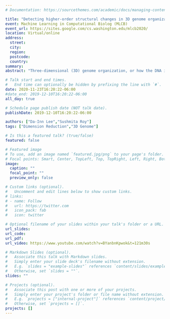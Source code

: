 ```yaml
---
# Documentation: https://sourcethemes.com/academic/docs/managing-content/

title: "Detecting higher-order structural changes in 3D genome organization with multi-task matrix factorization"
event: Machine Learning in Computational Biolog (MLCB) 
event_url: https://sites.google.com/cs.washington.edu/mlcb2020/
location: Virtual/online
address: 
  street:
  city:
  region:
  postcode:
  country:
summary:
abstract: "Three-dimensional (3D) genome organization, or how the DNA is packaged inside the nucleus, has emerged as a key regulatory mechanism of cellular function and malfunction. High-throughput chromosomal conformation capture (Hi-C) technologies have enabled the study of 3D genome organization by experimentally measuring interactions among genomic regions in 3D space. Analysis of Hi-C data has revealed higher-order organizational units at multiple resolutions: chromosomal territories, compartments, and topologically associating domains (TADs). Changes or disruptions to such structures have been associated with disease, development, and evolution. Therefore, a key problem is to systematically detect higher-order structural changes across Hi-C datasets from multiple conditions. Existing methods to address this problem are limiting in that they identify changes at individual interaction level, making them sensitive to sparsity and noise, only provide a coarse summary metric to measure differences, specialize in detecting changes at a single structural resolution, and/or offer only pairwise comparisons. We address these limitations with Tree-structured Graph-regularized Integrated Factorization (TGIF). TGIF is based on Non-negative Matrix Factorization (NMF), a dimensionality reduction method for co-clustering row and column entities of a matrix. NMF can represent a high-dimensional Hi-C matrix in low-dimensional space as clusters of genomic regions with similar interaction profiles. TGIF extends an existing multi-task framework by constraining the lower-dimensional factors from closely related tasks to be similar. Additional information about the relationship among the row entities can be encoded into a task-specific graph to constrain the factorization. We demonstrate our framework effectively recovers ground-truth clusters in simulated data and can detect biologically meaningful structural changes in Hi-C datasets from cancer cell lines and mouse neural development. "

# Talk start and end times.
#   End time can optionally be hidden by prefixing the line with `#`.
date: 2020-11-23T16:20:22-06:00
#date_end: 2019-12-10T16:20:22-06:00
all_day: true

# Schedule page publish date (NOT talk date).
publishDate: 2019-12-10T16:20:22-06:00

authors: ["Da-Inn Lee","Sushmita Roy"]
tags: ["Dimension Reduction","3D Genome"]

# Is this a featured talk? (true/false)
featured: false

# Featured image
# To use, add an image named `featured.jpg/png` to your page's folder. 
# Focal points: Smart, Center, TopLeft, Top, TopRight, Left, Right, BottomLeft, Bottom, BottomRight.
image:
  caption: ""
  focal_point: ""
  preview_only: false

# Custom links (optional).
#   Uncomment and edit lines below to show custom links.
# links:
# - name: Follow
#   url: https://twitter.com
#   icon_pack: fab
#   icon: twitter

# Optional filename of your slides within your talk's folder or a URL.
url_slides: 
url_code:
url_pdf:
url_video: https://www.youtube.com/watch?v=BYanbnKpwok&t=121m30s

# Markdown Slides (optional).
#   Associate this talk with Markdown slides.
#   Simply enter your slide deck's filename without extension.
#   E.g. `slides = "example-slides"` references `content/slides/example-slides.md`.
#   Otherwise, set `slides = ""`.
slides: ""

# Projects (optional).
#   Associate this post with one or more of your projects.
#   Simply enter your project's folder or file name without extension.
#   E.g. `projects = ["internal-project"]` references `content/project/deep-learning/index.md`.
#   Otherwise, set `projects = []`.
projects: []
---
```

